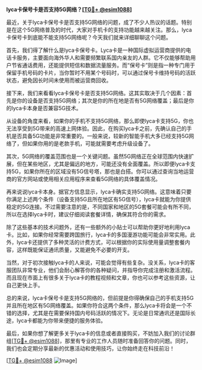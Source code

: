 **lyca卡保号卡是否支持5G网络？[[TG💪+ @esim1088](https://t.me/s/esim1088)]**

最近，关于lyca卡保号卡是否支持5G网络的问题，成了不少人热议的话题。特别是在这个5G网络普及的时代，大家对手机卡的支持功能越来越关注。那么，lyca卡保号卡到底能不能支持5G网络呢？今天我们就来详细聊聊这个问题。

首先，我们得了解什么是lyca卡保号卡。Lyca卡是一种国际虚拟运营商提供的电话卡服务，主要面向海外华人和需要频繁联系国内亲友的人群。它不仅能够帮助用户节省通话费用，还能提供短信和数据流量服务。而“保号卡”则是指一种专门用于保留手机号码的卡片，当你暂时不用某个号码时，可以通过保号卡维持号码的活跃状态，避免因长时间未使用而被运营商回收。

接下来，我们来看看lyca卡保号卡是否支持5G网络。这其实取决于几个因素：首先是你的设备是否支持5G网络；其次是你的所在地是否有5G网络覆盖；最后是你的lyca卡本身是否兼容5G技术。

从设备的角度来看，如果你的手机不支持5G网络，那么即使lyca卡支持5G，你也无法享受到5G带来的高速上网体验。因此，在购买lyca卡之前，先确认自己的手机是否具备5G功能是非常重要的。一般来说，较新的智能手机大多已经支持5G网络了，但如果你用的是老款手机，可能就需要考虑升级设备了。

其次，5G网络的覆盖范围也是一个关键问题。虽然5G网络正在全球范围内快速扩展，但在某些地区，尤其是偏远的地方，可能还没有全面覆盖。所以即便lyca卡支持5G，如果你所在的区域没有5G信号塔，那也是白搭。你可以通过查询当地运营商的官方网站或使用相关应用程序来查看5G网络的具体覆盖情况。

再来说说lyca卡本身。据官方信息显示，lyca卡确实支持5G网络。这意味着只要你满足上述两个条件（设备支持5G且所在地区有5G信号），lyca卡就能为你提供稳定的5G连接。不过需要注意的是，不同国家和地区的5G套餐可能会有所不同，所以在选择lyca卡时，建议仔细阅读套餐详情，确保其符合你的需求。

除了这些基本的技术问题外，还有一些额外的小贴士可以帮助你更好地利用lyca卡。比如，如果你经常需要跨国旅行，lyca卡的多国漫游功能可能会非常实用。此外，lyca卡还提供了多种灵活的计费方式，可以根据你的实际使用量调整套餐内容，这样既能保证通讯质量，又能避免不必要的开支。

当然，对于初次接触lyca卡的人来说，可能会觉得有些复杂。没关系，lyca卡的客服团队非常专业，他们会耐心解答你的各种疑问，并指导你完成注册和激活流程。而且现在市面上有很多关于lyca卡的教程视频和文章，你也可以参考这些资源，让自己更快上手。

总的来说，lyca卡保号卡是支持5G网络的，但前提是你得确保自己的手机支持5G并且所在地区有5G网络覆盖。如果你符合这两个条件，那么lyca卡将会是一个不错的选择，尤其是在需要保持国内号码活跃的情况下。无论是日常通讯还是国际长途，lyca卡都能为你带来便捷的服务体验。

最后，如果你想了解更多关于lyca卡的信息或者直接购买，不妨加入我们的讨论群组[[TG💪+ @esim1088](https://t.me/s/esim1088)]，那里有专业的工作人员随时准备回答你的问题。同时，我们也会定期分享最新的优惠活动和使用技巧，让你始终走在科技前沿！

[[TG💪+ @esim1088](https://t.me/s/esim1088) ![Image](https://i.postimg.cc/4NQfJmqS/Snipaste-2025-05-13-00-14-12.png)]